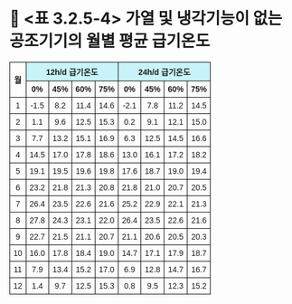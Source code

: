 # 🔹 <표 3.2.5-4> 가열 및 냉각기능이 없는 공조기기의 월별 평균 급기온도

<!DOCTYPE html>
<html lang="ko">
<head>
  <meta charset="UTF-8">
  <title>부하율별 월별 급기온도</title>
  <style>
    table {
      border-collapse: collapse;
      width: 90%;
      font-family: "Malgun Gothic", sans-serif;
      font-size: 14px;
      text-align: center;
    }
    th, td {
      border: 1px solid black;
      padding: 6px;
    }
    th[colspan] {
      background-color: #c8f4f9;
    }
  </style>
</head>
<body>
  <table>
    <tr>
      <th rowspan="2">월</th>
      <th colspan="4">12h/d 급기온도</th>
      <th colspan="4">24h/d 급기온도</th>
    </tr>
    <tr>
      <th>0%</th><th>45%</th><th>60%</th><th>75%</th>
      <th>0%</th><th>45%</th><th>60%</th><th>75%</th>
    </tr>
    <tr><td>1</td><td>-1.5</td><td>8.2</td><td>11.4</td><td>14.6</td><td>-2.1</td><td>7.8</td><td>11.2</td><td>14.5</td></tr>
    <tr><td>2</td><td>1.1</td><td>9.6</td><td>12.5</td><td>15.3</td><td>0.2</td><td>9.1</td><td>12.1</td><td>15.0</td></tr>
    <tr><td>3</td><td>7.7</td><td>13.2</td><td>15.1</td><td>16.9</td><td>6.3</td><td>12.5</td><td>14.5</td><td>16.6</td></tr>
    <tr><td>4</td><td>14.5</td><td>17.0</td><td>17.8</td><td>18.6</td><td>13.0</td><td>16.1</td><td>17.2</td><td>18.2</td></tr>
    <tr><td>5</td><td>19.1</td><td>19.5</td><td>19.6</td><td>19.8</td><td>17.6</td><td>18.7</td><td>19.0</td><td>19.4</td></tr>
    <tr><td>6</td><td>23.2</td><td>21.8</td><td>21.3</td><td>20.8</td><td>21.8</td><td>21.0</td><td>20.7</td><td>20.5</td></tr>
    <tr><td>7</td><td>26.4</td><td>23.5</td><td>22.6</td><td>21.6</td><td>25.2</td><td>22.9</td><td>22.1</td><td>21.3</td></tr>
    <tr><td>8</td><td>27.8</td><td>24.3</td><td>23.1</td><td>22.0</td><td>26.4</td><td>23.5</td><td>22.6</td><td>21.6</td></tr>
    <tr><td>9</td><td>22.7</td><td>21.5</td><td>21.1</td><td>20.7</td><td>21.1</td><td>20.6</td><td>20.5</td><td>20.3</td></tr>
    <tr><td>10</td><td>16.0</td><td>17.8</td><td>18.4</td><td>19.0</td><td>14.7</td><td>17.1</td><td>17.9</td><td>18.7</td></tr>
    <tr><td>11</td><td>7.9</td><td>13.4</td><td>15.2</td><td>17.0</td><td>6.9</td><td>12.8</td><td>14.7</td><td>16.7</td></tr>
    <tr><td>12</td><td>1.4</td><td>9.7</td><td>12.5</td><td>15.3</td><td>0.8</td><td>9.5</td><td>12.3</td><td>15.2</td></tr>
  </table>
</body>
</html>
